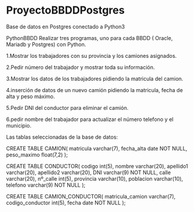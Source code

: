 # ProyectoBBDDPostgres
Base de datos en Postgres conectado a Python3



PythonBBDD Realizar tres programas, uno para cada BBDD ( Oracle, Mariadb y Postgres) con Python.

1.Mostrar los trabajadores con su provincia y los camiones asignados.

2.Pedir número del trabajador y mostrar toda su información.

3.Mostrar los datos de los trabajadores pidiendo la matricula del camion.

4.inserción de datos de un nuevo camión pidiendo la matricula, fecha de alta y peso máximo.

5.Pedir DNI del conductor para eliminar el camión.

6.pedir nombre del trabajador para actualizar el número telefono y el municipio.

Las tablas seleccionadas de la base de datos:

CREATE TABLE CAMION( matricula varchar(7), fecha_alta date NOT NULL, peso_maximo float(7,2) );

CREATE TABLE CONDUCTOR( codigo int(5), nombre varchar(20), apellido1 varchar(20), apellido2 varchar(20), DNI varchar(9) NOT NULL, calle varchar(20), nº_calle int(5), provincia varchar(10), poblacion varchar(10), telefono varchar(9) NOT NULL );

CREATE TABLE CAMION_CONDUCTOR( matricula_camion varchar(7), codigo_conductor int(5), fecha date NOT NULL );

